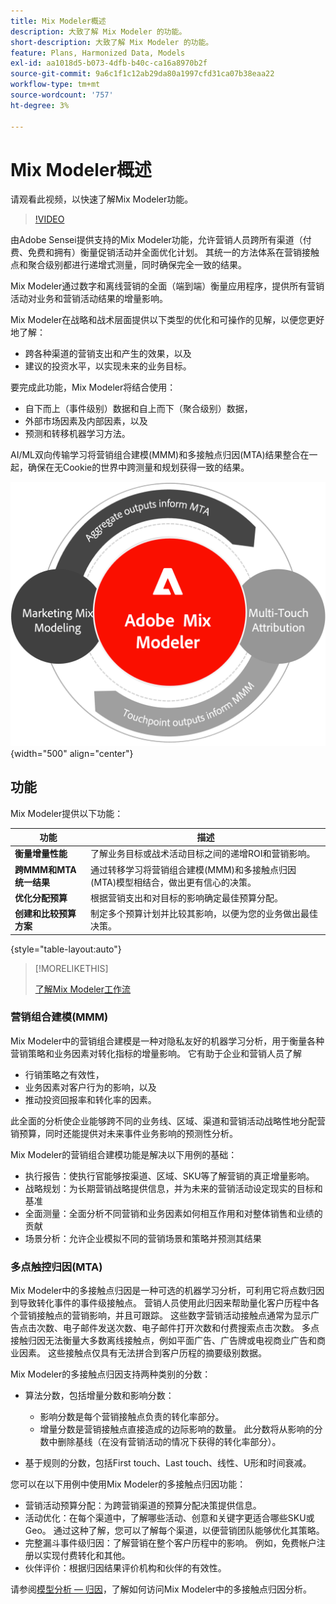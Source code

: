 ```yaml
---
title: Mix Modeler概述
description: 大致了解 Mix Modeler 的功能。
short-description: 大致了解 Mix Modeler 的功能。
feature: Plans, Harmonized Data, Models
exl-id: aa1018d5-b073-4dfb-b40c-ca16a8970b2f
source-git-commit: 9a6c1f1c12ab29da80a1997cfd31ca07b38eaa22
workflow-type: tm+mt
source-wordcount: '757'
ht-degree: 3%

---
```


# Mix Modeler概述

请观看此视频，以快速了解Mix Modeler功能。

>[!VIDEO](https://video.tv.adobe.com/v/3424872/?learn=on)

由Adobe Sensei提供支持的Mix Modeler功能，允许营销人员跨所有渠道（付费、免费和拥有）衡量促销活动并全面优化计划。 其统一的方法体系在营销接触点和聚合级别都进行递增式测量，同时确保完全一致的结果。

Mix Modeler通过数字和离线营销的全面（端到端）衡量应用程序，提供所有营销活动对业务和营销活动结果的增量影响。

Mix Modeler在战略和战术层面提供以下类型的优化和可操作的见解，以便您更好地了解：

* 跨各种渠道的营销支出和产生的效果，以及
* 建议的投资水平，以实现未来的业务目标。


要完成此功能，Mix Modeler将结合使用：

* 自下而上（事件级别）数据和自上而下（聚合级别）数据，
* 外部市场因素及内部因素，以及
* 预测和转移机器学习方法。

AI/ML双向传输学习将营销组合建模(MMM)和多接触点归因(MTA)结果整合在一起，确保在无Cookie的世界中跨测量和规划获得一致的结果。

![双向传输学习](/help/assets/birdirectional-transfer-learning.png){width="500" align="center"}


## 功能

Mix Modeler提供以下功能：

| 功能 | 描述 |
|---|---|
| **衡量增量性能** | 了解业务目标或战术活动目标之间的递增ROI和营销影响。 |
| **跨MMM和MTA统一结果** | 通过转移学习将营销组合建模(MMM)和多接触点归因(MTA)模型相结合，做出更有信心的决策。 |
| **优化分配预算** | 根据营销支出和对目标的影响确定最佳预算分配。 |
| **创建和比较预算方案** | 制定多个预算计划并比较其影响，以便为您的业务做出最佳决策。 |

{style="table-layout:auto"}

>[!MORELIKETHIS]
>
>[了解Mix Modeler工作流](workflow.md)


### 营销组合建模(MMM)

Mix Modeler中的营销组合建模是一种对隐私友好的机器学习分析，用于衡量各种营销策略和业务因素对转化指标的增量影响。 它有助于企业和营销人员了解

* 行销策略之有效性，
* 业务因素对客户行为的影响，以及
* 推动投资回报率和转化率的因素。

此全面的分析使企业能够跨不同的业务线、区域、渠道和营销活动战略性地分配营销预算，同时还能提供对未来事件业务影响的预测性分析。

Mix Modeler的营销组合建模功能是解决以下用例的基础：

* 执行报告：使执行官能够按渠道、区域、SKU等了解营销的真正增量影响。
* 战略规划：为长期营销战略提供信息，并为未来的营销活动设定现实的目标和基准
* 全面测量：全面分析不同营销和业务因素如何相互作用和对整体销售和业绩的贡献
* 场景分析：允许企业模拟不同的营销场景和策略并预测其结果


### 多点触控归因(MTA)

Mix Modeler中的多接触点归因是一种可选的机器学习分析，可利用它将点数归因到导致转化事件的事件级接触点。 营销人员使用此归因来帮助量化客户历程中各个营销接触点的营销影响，并且可跟踪。 这些数字营销活动接触点通常为显示广告点击次数、电子邮件发送次数、电子邮件打开次数和付费搜索点击次数。 多点接触归因无法衡量大多数离线接触点，例如平面广告、广告牌或电视商业广告和商业因素。 这些接触点仅具有无法拼合到客户历程的摘要级别数据。

Mix Modeler的多接触点归因支持两种类别的分数：

* 算法分数，包括增量分数和影响分数：
   * 影响分数是每个营销接触点负责的转化率部分。
   * 增量分数是营销接触点直接造成的边际影响的数量。 此分数将从影响的分数中删除基线（在没有营销活动的情况下获得的转化率部分）。

* 基于规则的分数，包括First touch、Last touch、线性、U形和时间衰减。

您可以在以下用例中使用Mix Modeler的多接触点归因功能：

* 营销活动预算分配：为跨营销渠道的预算分配决策提供信息。
* 活动优化：在每个渠道中，了解哪些活动、创意和关键字更适合哪些SKU或Geo。 通过这种了解，您可以了解每个渠道，以便营销团队能够优化其策略。
* 完整漏斗事件级归因：了解营销在整个客户历程中的影响。 例如，免费帐户注册以实现付费转化和其他。
* 伙伴评价：根据归因结果评价机构和伙伴的有效性。

请参阅[模型分析 — 归因](../models/insights.md#attribution)，了解如何访问Mix Modeler中的多接触点归因分析。


